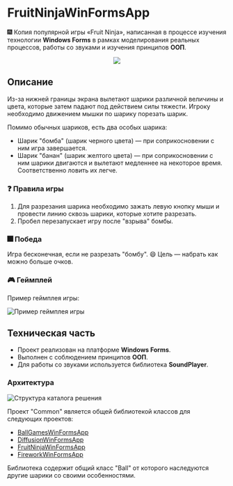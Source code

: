 # FruitNinjaWinFormsApp

:fireworks: Копия популярной игры «Fruit Ninja», написанная в процессе изучения технологии **Windows Forms** в рамках моделирования реальных процессов, работы со звуками и изучения принципов **ООП**.

<div align="center"><img src="https://github.com/snikitin-de/FruitNinjaWinFormsApp/assets/25394427/15fb3181-1b76-4abf-8928-1d2c4a46eed2"></div>

## Описание

Из-за нижней границы экрана вылетают шарики различной величины и цвета, которые затем падают под действием силы тяжести. Игроку необходимо движением мышки по шарику порезать шарик.

Помимо обычных шариков, есть два особых шарика:

* Шарик "бомба" (шарик черного цвета) — при соприкосновении с ним игра завершается.
* Шарик "банан" (шарик желтого цвета) — при соприкосновении с ним шарики двигаются и вылетают медленнее на некоторое время. Соответственно ловить их легче.

### :question: Правила игры

1. Для разрезания шарика необходимо зажать левую кнопку мыши и провести линию сквозь шарики, которые хотите разрезать.
2. Пробел перезапускает игру после "взрыва" бомбы.

### 🎆 Победа

Игра бесконечная, если не разрезать "бомбу". 😄 Цель — набрать как можно больше очков.

### 🎮 Геймплей

Пример геймплея игры:

![Пример геймплея игры](https://github.com/snikitin-de/FruitNinjaWinFormsApp/assets/25394427/1ad919f8-9e8c-4ddf-8676-0e045ef9d4d3)

## Техническая часть

* Проект реализован на платформе **Windows Forms**.
* Выполнен с соблюдением принципов **ООП**.
* Для работы со звуками используется библиотека **SoundPlayer**.

### Архитектура

![Структура каталога решения](https://github.com/snikitin-de/FruitNinjaWinFormsApp/assets/25394427/5da6c2c6-9257-4697-91ce-5539e1d0fb93)

Проект "Common" является общей библиотекой классов для следующих проектов:

* [BallGamesWinFormsApp](https://github.com/snikitin-de/BallGamesWinFormsApp)
* [DiffusionWinFormsApp](https://github.com/snikitin-de/DiffusionWinFormsApp)
* [FruitNinjaWinFormsApp](https://github.com/snikitin-de/FruitNinjaWinFormsApp)
* [FireworkWinFormsApp](https://github.com/snikitin-de/FireworkWinFormsApp)

Библиотека содержит общий класс "Ball" от которого наследуются другие шарики со своими особенностями.
